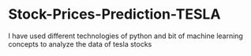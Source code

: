 # Stock-Prices-Prediction-TESLA
I have used different technologies of python and bit of machine learning concepts to analyze the data of tesla stocks 
